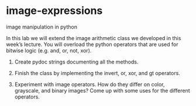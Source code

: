 # image-expressions
image manipulation in python


In this lab we will extend the image arithmetic class we developed in this week’s lecture. You will overload the python operators that are used for bitwise logic (e.g. and, or, not, xor).

1. Create pydoc strings documenting all the methods.

2. Finish the class by implementing the invert, or, xor, and gt operators.

3. Experiment with image operators. How do they differ on color, grayscale, and binary images? Come up with some uses for the different operators.
